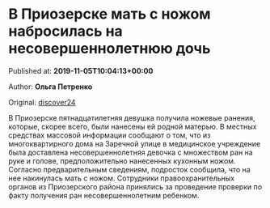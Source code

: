 
# В Приозерске мать с ножом набросилась на несовершеннолетнюю дочь

Published at: **2019-11-05T10:04:13+00:00**

Author: **Ольга Петренко**

Original: [discover24](https://discover24.ru/2019/11/v-priozerske-mat-s-nozhom-nabrosilas-na-nesovershennoletnyuyu-doch/)

В Приозерске пятнадцатилетняя девушка получила ножевые ранения, которые, скорее всего, были нанесены ей родной матерью.
В местных средствах массовой информации сообщают о том, что из многоквартирного дома на Заречной улице в медицинское учреждение была доставлена несовершеннолетняя девочка с множеством ран на руке и голове, предположительно нанесенных кухонным ножом.
Согласно предварительным сведениям, подросток сообщила, что на нее накинулась мать с ножом. Сотрудники правоохранительных органов из Приозерского района принялись за проведение проверки по факту получения ран несовершеннолетним ребенком.
